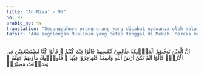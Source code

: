 ```yaml
---
title: "An-Nisa' - 97"
no: 97
arabic_no: ٩٧
translation: "Sesungguhnya orang-orang yang dicabut nyawanya oleh malaikat dalam keadaan menzalimi sendiri, mereka (para malaikat) bertanya, “Bagaimana kamu ini?” Mereka menjawab, “Kami orang-orang yang tertindas di bumi (Mekah).” Mereka (para malaikat) bertanya, “Bukankah bumi Allah itu luas, sehingga kamu dapat berhijrah (berpindah-pindah) di bumi itu?” Maka orang-orang itu tempatnya di neraka Jahanam, dan (Jahanam) itu seburuk-buruk tempat kembali,"
tafsir: "Ada segolongan Muslimin yang tetap tinggal di Mekah. Mereka menyembunyikan keislaman mereka dari penduduk Mekah dan mereka tidak ikut berhijrah ke Medinah, padahal mereka mempunyai kesanggupan untuk melakukan hijrah. Mereka merasa senang tinggal di Mekah, walaupun mereka tidak mempunyai kebebasan mengerjakan ajaran agama dan membinanya. Allah menyatakan mereka sebagai orang yang menganiaya diri sendiri.\n\nSewaktu Perang Badar terjadi, mereka dipaksa ikut berperang oleh orang musyrikin menghadapi Rasulullah saw. Dalam peperangan ini sebagian mereka mati terbunuh. ) Sesudah mereka mati malaikat mencela mereka, karena mereka tidak berbuat suatu apa pun dalam urusan agama mereka (Islam), seperti tidak dapat mengerjakan ajaran-ajaran agama. Mereka menjawab dengan mengajukan alasan bahwa mereka tidak melaksanakan ajaran agama, disebabkan tekanan dari orang-orang musyrik Mekah, sehingga banyak kewajiban agama yang mereka tinggalkan.\n\nPara malaikat menolak alasan mereka. Kalau benar-benar mereka ingin mengerjakan ajaran agama, tentu mereka meninggalkan Mekah dan hijrah ke Medinah. Bukankah bumi Allah ini luas. Kenapa mereka senang tetap tinggal di Mekah, tidak mau hijrah? Padahal mereka mempunyai kemampuan dan kesempatan untuk hijrah itu? Mereka tidak pindah ke tempat yang baru di mana mereka akan memperoleh kebebasan dalam mengerjakan ajaran agama dan memperoleh ketenteraman dan kemerdekaan. Oleh karena itu mereka mengalami nasib yang buruk. Mereka dilemparkan ke dalam neraka Jahanam yakni tempat yang paling buruk.\n\nSecara umum setiap Muslim wajib hijrah dari negeri orang kafir bilamana di negeri tersebut tidak ada jaminan kebebasan melakukan kewajiban agama dan memelihara agama. Tetapi bilamana ada jaminan kebebasan beragama di negeri itu serta kebebasan membina pendidikan agama bagi dirinya dan keluarganya, maka ia tidak diwajibkan hijrah."
---
```


اِنَّ الَّذِيْنَ تَوَفّٰىهُمُ الْمَلٰۤىِٕكَةُ ظَالِمِيْٓ اَنْفُسِهِمْ قَالُوْا فِيْمَ كُنْتُمْ ۗ قَالُوْا كُنَّا مُسْتَضْعَفِيْنَ فِى الْاَرْضِۗ  قَالُوْٓا اَلَمْ تَكُنْ اَرْضُ اللّٰهِ وَاسِعَةً فَتُهَاجِرُوْا فِيْهَا ۗ فَاُولٰۤىِٕكَ مَأْوٰىهُمْ جَهَنَّمُ ۗ وَسَاۤءَتْ مَصِيْرًاۙ  
